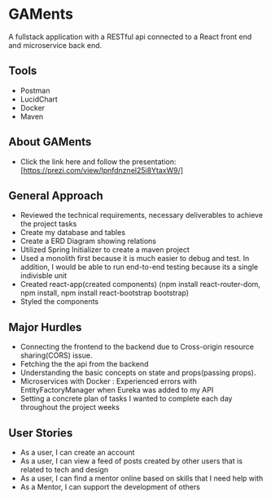 # GAMents

A fullstack application with a RESTful api connected to a React front end and microservice back end.

## Tools

* Postman
* LucidChart
* Docker
* Maven

## About GAMents

* Click the link here and follow the presentation: [https://prezi.com/view/lpnfdnznel25i8YtaxW9/]

## General Approach 

* Reviewed the technical requirements, necessary deliverables to achieve the project tasks
* Create my database and tables
* Create a ERD Diagram showing relations
* Utilized Spring Initializer to create a maven project 
* Used a monolith first because it is much easier to debug and test. In addition, I would be able to run end-to-end testing because its a single indivisble unit
* Created react-app(created components) (npm install react-router-dom, npm install, npm install react-bootstrap bootstrap)
* Styled the components


## Major Hurdles
* Connecting the frontend to the backend due to Cross-origin resource sharing(CORS) issue.
* Fetching the the api from the backend
* Understanding the basic concepts on state and props(passing props). 
* Microservices with Docker : Experienced errors with EntityFactoryManager when Eureka was added to my API
* Setting a concrete plan of tasks I wanted to complete each day throughout the project weeks


## User Stories
* As a user, I can create an account
* As a user, I can view a feed of posts created by other users that is related to tech and design
* As a user, I can find a mentor online based on skills that I need help with
* As a Mentor, I can support the development of others
